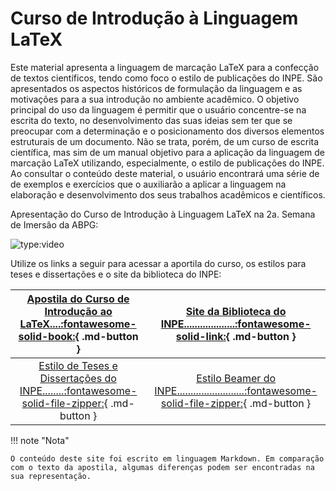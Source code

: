 # Curso de Introdução à Linguagem LaTeX

Este material apresenta a linguagem de marcação LaTeX para a confecção de textos científicos, tendo como foco o estilo de publicações do INPE. São apresentados os aspectos históricos de formulação da linguagem e as motivações para a sua introdução no ambiente acadêmico. O objetivo principal do uso da linguagem é permitir que o usuário concentre-se na escrita do texto, no desenvolvimento das suas ideias sem ter que se preocupar com a determinação e o posicionamento dos diversos elementos estruturais de um documento. Não se trata, porém, de um curso de escrita científica, mas sim de um manual objetivo para a aplicação da linguagem de marcação LaTeX utilizando, especialmente, o estilo de publicações do INPE. Ao consultar o conteúdo deste material, o usuário encontrará uma série de de exemplos e exercícios que o auxiliarão a aplicar a linguagem na elaboração e desenvolvimento dos seus trabalhos acadêmicos e científicos.

Apresentação do Curso de Introdução à Linguagem LaTeX na 2a. Semana de Imersão da ABPG:

![type:video](https://youtube.com/embed/GoK21C26pbQ)

Utilize os links a seguir para acessar a aportila do curso, os estilos para teses e dissertações e o site da biblioteca do INPE:

|[Apostila do Curso de Introdução ao LaTeX....:fontawesome-solid-book:](https://github.com/cfbastarz/CursoIntroLaTeX/blob/2a42d0891beb81e6ddfcb1c859724cd49388c350/apostila/publicacao.pdf){ .md-button }|[Site da Biblioteca do INPE...................:fontawesome-solid-link:](https://www.gov.br/inpe/pt-br/area-conhecimento/biblioteca/editoracao/templates){ .md-button }|
|:---:|:---:|
|[Estilo de Teses e Dissertações do INPE........:fontawesome-solid-file-zipper:](http://mtc-m21d.sid.inpe.br/zip/8JMKD3MGP3W34T/47HLFT8){ .md-button }|[Estilo Beamer do INPE.........................:fontawesome-solid-file-zipper:](https://github.com/cfbastarz/EstiloBeamerINPE){ .md-button }|

!!! note "Nota"

	O conteúdo deste site foi escrito em linguagem Markdown. Em comparação com o texto da apostila, algumas diferenças podem ser encontradas na sua representação.
